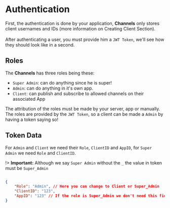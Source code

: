 # Authentication

First, the authentication is done by your application, **Channels** only stores client usernames and IDs (more information on Creating Client Section).<br><br>After authenticating a user, you must provide him a `JWT Token`, we'll see how they should look like in a second.

## Roles

The **Channels** has three roles being these:

- `Super Admin`: can do anything since he is super!
- `Admin`: can do anything in it's own app.
- `Client`: can publish and subscribe to allowed channels on their associated App

The attribution of the roles must be made by your server, app or manually. The roles are provided by the `JWT Token`, so a client can be made a `Admin` by having a token saying so!<br>

## Token Data

For `Admin` and `Client` we need their `Role`, `ClientID` and `AppID`, for `Super Admin` we need `Role` and `ClientID`.

!> **Important:** Although we say `Super Admin` without the `_` the value in token must be `Super_Admin`


```json

{
    "Role": "Admin", // Here you can change to Client or Super_Admin
    "ClientID": "123",
    "AppID": "123" // If the role is Super_Admin we don't need this field
}

```